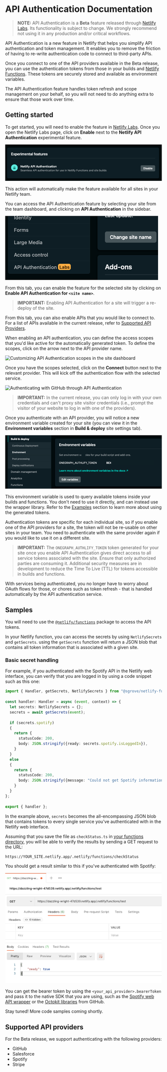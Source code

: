 # API Authentication Documentation

> **NOTE:** API Authentication is a **Beta** feature released through [Netlify Labs](https://www.netlify.com/blog/2021/03/31/test-drive-netlify-beta-features-with-netlify-labs/). Its functionality is subject to change. We strongly recommend not using it in any production and/or critical workflows.

API Authentication is a new feature in Netlify that helps you simplify API authentication and token management. It enables you to remove the friction of having to re-write authentication code to connect to third-party APIs.

Once you connect to one of the API providers available in the Beta release, you can use the authentication tokens from those in your builds and [Netlify Functions](https://www.netlify.com/products/functions/). These tokens are securely stored and available as environment variables.

The API Authentication feature handles token refresh and scope management on your behalf, so you will not need to do anything extra to ensure that those work over time.

## Getting started

To get started, you will need to enable the feature in [Netlify Labs](https://app.netlify.com/user/labs). Once you open the Netlify Labs page, click on **Enable** next to the **Netlify API Authentication** experimental feature.

![Enabling API Authentication in Netlify Labs](../../../media/api-authentication/netlify-labs-option.png)

This action will automatically make the feature available for all sites in your Netlify team.

You can access the API Authentication feature by selecting your site from the team dashboard, and clicking on **API Authentication** in the sidebar.

![API Authentication in site settings](../../../media/api-authentication/api-authentication-site-settings.png)

From this tab, you can enable the feature for the selected site by clicking on **Enable API Authentication for `<site name>`**.

> **IMPORTANT:** Enabling API Authentication for a site will trigger a re-deploy of the site.

From this tab, you can also enable APIs that you would like to connect to. For a list of APIs available in the current release, refer to [Supported API Providers](#supported-api-providers).

When enabling an API authentication, you can define the access scopes that you'd like active for the automatically generated token. To define the scopes, click on the arrow next to the API provider name.

![Customizing API Authentication scopes in the site dashboard](../../../media/api-authentication/scope-definition.gif)

Once you have the scopes selected, click on the **Connect** button next to the relevant provider. This will kick off the authentication flow with the selected service.

![Authenticating with GitHub through API Authentication](../../../media/api-authentication/authentication-github.gif)

> **IMPORTANT:** In the current release, you can only log in with your own credentials and can't proxy site visitor credentials (i.e., prompt the visitor of your website to log in with one of the providers).

Once you authenticate with an API provider, you will notice a new environment variable created for your site (you can view it in the **Environment variables** section in **Build & deploy** site settings tab).

![View of the generated token in the site dashboard](../../../media/api-authentication/onegraph-token.png)

This environment variable is used to query available tokens inside your builds and functions. You don't need to use it directly, and can instead use the wrapper library. Refer to the [Examples](#examples) section to learn more about using the generated tokens.

Authentication tokens are specific for each individual site, so if you enable one of the API providers for a site, the token will not be re-usable on other sites in your team. You need to authenticate with the same provider again if you would like to use it on a different site.

> **IMPORTANT:** The `ONEGRAPH_AUTHLIFY_TOKEN` token generated for your site once you enable API Authentication gives direct access to all service tokens associated with the site. Ensure that only authorized parties are consuming it. Additional security measures are in development to reduce the Time To Live (TTL) for tokens accessible in builds and functions.

With services being authenticated, you no longer have to worry about OAuth flows for those, or chores such as token refresh - that is handled automatically by the API authentication service.

## Samples

You will need to use the [`@netlify/functions`](https://www.npmjs.com/package/@netlify/functions) package to access the API tokens.

In your Netlify function, you can access the secrets by using `NetlifySecrets` and `getSecrets`. using the `getSecrets` function will return a JSON blob that contains all token information that is associated with a given site.

### Basic secret handling

For example, if you authenticated with the Spotify API in the Netlify web interface, you can verify that you are logged in by using a code snippet such as this one:

```ts
import { Handler, getSecrets, NetlifySecrets } from "@sgrove/netlify-functions";

const handler: Handler = async (event, context) => {
  let secrets: NetlifySecrets = {};
  secrets = await getSecrets(event);

  if (secrets.spotify)
  {
    return {
      statusCode: 200,
      body: JSON.stringify({ready: secrets.spotify.isLoggedIn}),
    }
  }
  else
  {
    return {
      statusCode: 200,
      body: JSON.stringify({message: "Could not get Spotify information."}),
    }
  }
};

export { handler };
```

In the example above, `secrets` becomes the all-encompassing JSON blob that contains tokens to every single service you've authenticated with in the Netlify web interface.

Assuming that you save the file as `checkStatus.ts` in [your functions directory](https://docs.netlify.com/functions/configure-and-deploy/#configure-the-functions-folder), you will be able to verify the results by sending a GET request to the URL:

```http
https://YOUR_SITE.netlify.app/.netlify/functions/checkStatus
```

You should get a result similar to this if you've authenticated with Spotify:

![Screenshot of Postman with an example response from a Netlify function](../../../media/api-authentication/test-function.png)

You can get the bearer token by using the `<your_api_provider>.bearerToken` and pass it to the native SDK that you are using, such as the [Spotify web API wrapper](https://github.com/jmperez/spotify-web-api-js) or the [Octokit libraries](https://www.npmjs.com/package/octokit) from GitHub.

Stay tuned! More code samples coming shortly.

## Supported API providers

For the Beta release, we support authenticating with the following providers:

- GitHub
- Salesforce
- Spotify
- Stripe
